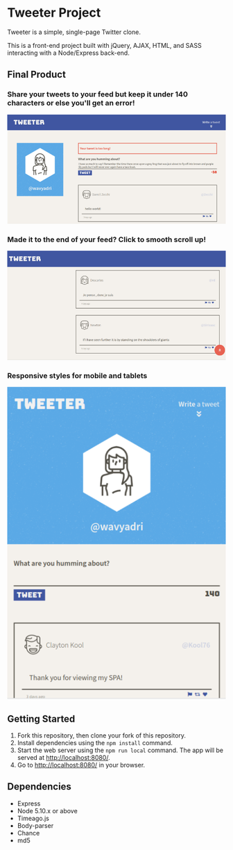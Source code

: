 # Tweeter Project

Tweeter is a simple, single-page Twitter clone.

This is a front-end project built with jQuery, AJAX, HTML, and SASS interacting with a Node/Express back-end.

## Final Product

### Share your tweets to your feed but keep it under 140 characters or else you'll get an error!

!["Screenshot of error message"](https://github.com/wavyadri/tweeter/blob/master/docs/error.png)

### Made it to the end of your feed? Click to smooth scroll up!

!["Screenshot of scroll to top button"](https://github.com/wavyadri/tweeter/blob/master/docs/scroll.png)

### Responsive styles for mobile and tablets

!["Screenshot of tablet layout](https://github.com/wavyadri/tweeter/blob/master/docs/tablet.png)

## Getting Started

1. Fork this repository, then clone your fork of this repository.
2. Install dependencies using the `npm install` command.
3. Start the web server using the `npm run local` command. The app will be served at <http://localhost:8080/>.
4. Go to <http://localhost:8080/> in your browser.

## Dependencies

- Express
- Node 5.10.x or above
- Timeago.js
- Body-parser
- Chance
- md5
